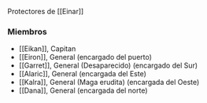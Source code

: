 Protectores de [[Einar]]
### Miembros
- [[Eikan]], Capitan 
- [[Eiron]], General (encargado del puerto)
- [[Garret]], General (Desaparecido) (encargado del Sur)
- [[Alaric]], General (encargada del Este)
- [[Kalra]], General (Maga erudita) (encargada del Oeste)
- [[Dana]], General (encargada del norte)